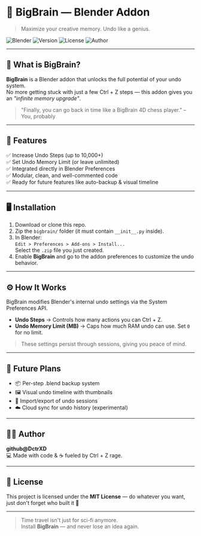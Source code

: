 # 🧠 BigBrain — Blender Addon
> Maximize your creative memory. Undo like a genius.

![Blender](https://img.shields.io/badge/Blender-2.93%2B-orange?logo=blender)
![Version](https://img.shields.io/badge/version-1.0.0-blue)
![License](https://img.shields.io/badge/license-MIT-green)
![Author](https://img.shields.io/badge/author-github@DctrXD-black)

---

## 🚀 What is BigBrain?

**BigBrain** is a Blender addon that unlocks the full potential of your undo system.  
No more getting stuck with just a few Ctrl + Z steps — this addon gives you an *"infinite memory upgrade"*.

> "Finally, you can go back in time like a BigBrain 4D chess player." – You, probably

---

## 🧩 Features

✅ Increase Undo Steps (up to 10,000+)  
✅ Set Undo Memory Limit (or leave unlimited)  
✅ Integrated directly in Blender Preferences  
✅ Modular, clean, and well-commented code  
✅ Ready for future features like auto-backup & visual timeline  

---

## 🖥️ Installation

1. Download or clone this repo.
2. Zip the `bigbrain/` folder (it must contain `__init__.py` inside).
3. In Blender:  
   `Edit > Preferences > Add-ons > Install...`  
   Select the `.zip` file you just created.
4. Enable **BigBrain** and go to the addon preferences to customize the undo behavior.

---

## ⚙️ How It Works

BigBrain modifies Blender's internal undo settings via the System Preferences API.

- **Undo Steps** → Controls how many actions you can Ctrl + Z.
- **Undo Memory Limit (MB)** → Caps how much RAM undo can use. Set `0` for no limit.

> These settings persist through sessions, giving you peace of mind.

---

## 🧪 Future Plans

- 📦 Per-step .blend backup system
- 🖼️ Visual undo timeline with thumbnails
- 🧲 Import/export of undo sessions
- ☁️ Cloud sync for undo history (experimental)

---

## 🧑‍💻 Author

**github@DctrXD**  
💻 Made with code & ☕ fueled by Ctrl + Z rage.

---

## 📜 License

This project is licensed under the **MIT License** — do whatever you want, just don't forget who built it 🫡

---

> Time travel isn't just for sci-fi anymore.  
> Install **BigBrain** — and never lose an idea again.
